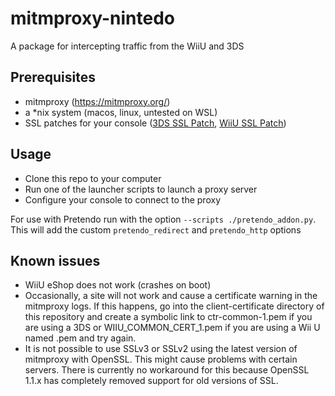 # mitmproxy-nintedo

A package for intercepting traffic from the WiiU and 3DS

## Prerequisites

- mitmproxy (https://mitmproxy.org/)
- a *nix system (macos, linux, untested on WSL)
- SSL patches for your console ([3DS SSL Patch](https://github.com/InternalLoss/3DS-SSL-Patch), [WiiU SSL Patch](https://github.com/PretendoNetwork/network-installer/tree/nossl-5.5.5))

## Usage

- Clone this repo to your computer
- Run one of the launcher scripts to launch a proxy server
- Configure your console to connect to the proxy

For use with Pretendo run with the option `--scripts ./pretendo_addon.py`. This will add the custom `pretendo_redirect` and `pretendo_http` options

## Known issues

- WiiU eShop does not work (crashes on boot)
- Occasionally, a site will not work and cause a certificate warning in the mitmproxy logs. If this happens, go into the client-certificate directory of this repository and create a symbolic link to ctr-common-1.pem if you are using a 3DS or WIIU_COMMON_CERT_1.pem if you are using a Wii U named <nintendo domain that it cannot connect to>.pem and try again.
- It is not possible to use SSLv3 or SSLv2 using the latest version of mitmproxy with OpenSSL. This might cause problems with certain servers. There is currently no workaround for this because OpenSSL 1.1.x has completely removed support for old versions of SSL.
